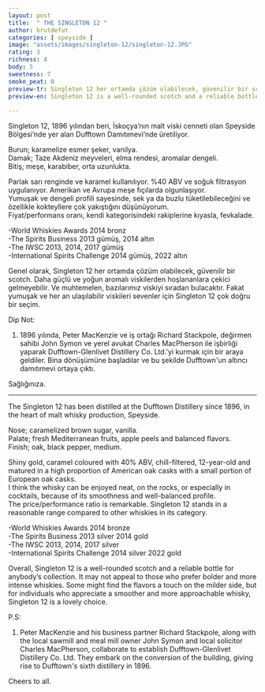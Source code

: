 ```yaml
---
layout: post
title:  " THE SINGLETON 12 "
author: brutdefut
categories: [ speyside ]
image: "assets/images/singleton-12/singleton-12.JPG"
rating: 3
richness: 4
body: 5
sweetness: 7
smoke_peat: 0
preview-tr: Singleton 12 her ortamda çözüm olabilecek, güvenilir bir scotch.                 
preview-en: Singleton 12 is a well-rounded scotch and a reliable bottle for anybody’s collection.           
     
---
```


Singleton 12, 1896 yılından beri, İskoçya’nın malt viski cenneti olan Speyside Bölgesi’nde yer alan Dufftown Damıtımevi’nde üretiliyor.  

Burun; karamelize esmer şeker, vanilya.  
Damak; Taze Akdeniz meyveleri, elma rendesi, aromalar dengeli.     
Bitiş; meşe, karabiber, orta uzunlukta.  

Parlak sarı renginde ve karamel kullanılıyor. %40 ABV ve soğuk filtrasyon uygulanıyor. Amerikan ve Avrupa meşe fıçılarda olgunlaşıyor.  
Yumuşak ve dengeli profili sayesinde, sek ya da buzlu tüketilebileceğini ve özellikle kokteyllere çok yakıştığını düşünüyorum.  
Fiyat/performans oranı, kendi kategorisindeki rakiplerine kıyasla, fevkalade.  

-World Whiskies Awards 2014 bronz  
-The Spirits Business 2013 gümüş, 2014 altın  
-The IWSC 2013, 2014, 2017 gümüş   
-International Spirits Challenge 2014 gümüş, 2022 altın    

Genel olarak, Singleton 12 her ortamda çözüm olabilecek, güvenilir bir scotch. Daha güçlü ve yoğun aromalı viskilerden hoşlananlara çekici gelmeyebilir. Ve muhtemelen, bazılarımız viskiyi sıradan bulacaktır. Fakat yumuşak ve her an ulaşılabilir viskileri sevenler için Singleton 12 çok doğru bir seçim.   
 
Dip Not:  
1. 1896 yılında, Peter MacKenzie ve iş ortağı Richard Stackpole, değirmen sahibi John Symon ve yerel avukat Charles MacPherson ile işbirliği yaparak Dufftown-Glenlivet Distillery Co. Ltd.'yi kurmak için bir araya geldiler. Bina dönüşümüne başladılar ve bu şekilde Dufftown'un altıncı damıtımevi ortaya çıktı.  

Sağlığınıza.              
   
-----------------------------------------------

<p id="english"></p>

The Singleton 12 has been distilled at the Dufftown Distillery since 1896, in the heart of malt whisky production, Speyside. 

Nose; caramelized brown sugar, vanilla.  
Palate; fresh Mediterranean fruits, apple peels and balanced flavors.    
Finish; oak, black pepper, medium.   

Shiny gold, caramel coloured with 40% ABV, chill-filtered, 12-year-old and matured in a high proportion of American oak casks with a small portion of European oak casks.   
I think the whisky can be enjoyed neat, on the rocks, or especially in cocktails, because of its smoothness and well-balanced profile.  
The price/performance ratio is remarkable. Singleton 12 stands in a reasonable range compared to other whiskies in its category. 

-World Whiskies Awards 2014 bronze  
-The Spirits Business 2013 silver 2014 gold  
-The IWSC 2013, 2014, 2017 silver   
-International Spirits Challenge 2014 silver 2022 gold   

Overall, Singleton 12 is a well-rounded scotch and a reliable bottle for anybody’s collection. It may not appeal to those who prefer bolder and more intense whiskies. Some might find the flavors a touch on the milder side, but for individuals who appreciate a smoother and more approachable whisky, Singleton 12 is a lovely choice.  

P.S:  
1. Peter MacKenzie and his business partner Richard Stackpole, along with the local sawmill and meal mill owner John Symon and local solicitor Charles MacPherson, collaborate to establish Dufftown-Glenlivet Distillery Co. Ltd. They embark on the conversion of the building, giving rise to Dufftown's sixth distillery in 1896.  

Cheers to all.  
      
      

